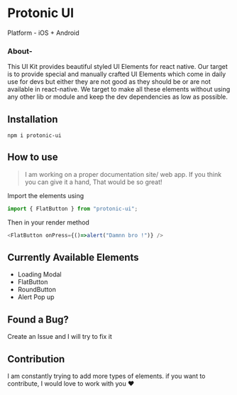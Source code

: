 # Protonic UI

Platform - iOS + Android 

### About- 

This UI Kit provides beautiful styled UI Elements for react native. Our target is to provide special and manually crafted UI Elements which come in daily use for devs but either they are not good as they should be or are not available in react-native. We target to make all these elements without using any other lib or module and keep the dev dependencies as low as possible.


## Installation

```cd
npm i protonic-ui
```

## How to use

> I am working on a proper documentation site/ web app. If you think you can give it a hand, That would be so great!

Import the elements using 

```js
import { FlatButton } from "protonic-ui";

```

Then in your render method

```js
<FlatButton onPress={()=>alert("Damnn bro !")} />
```



## Currently Available Elements

- Loading Modal
- FlatButton 
- RoundButton
- Alert Pop up



## Found a Bug?
Create an Issue and I will try to fix it

## Contribution
I am constantly trying to add more types of elements.
if you want to contribute, I would love to work with you ❤️